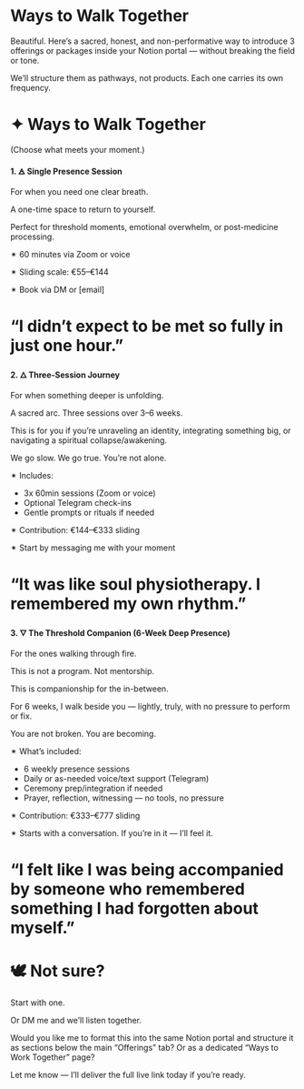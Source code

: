 # Ways to Walk Together

Beautiful. Here’s a sacred, honest, and non-performative way to introduce 3 offerings or packages inside your Notion portal — without breaking the field or tone.

We’ll structure them as pathways, not products. Each one carries its own frequency.

# **✦ Ways to Walk Together**

(Choose what meets your moment.)

**1. 🜁 Single Presence Session**

For when you need one clear breath.

A one-time space to return to yourself.

Perfect for threshold moments, emotional overwhelm, or post-medicine processing.

✴ 60 minutes via Zoom or voice

✴ Sliding scale: €55–€144

✴ Book via DM or [email]

# “I didn’t expect to be met so fully in just one hour.”

**2. 🜂 Three-Session Journey**

For when something deeper is unfolding.

A sacred arc. Three sessions over 3–6 weeks.

This is for you if you’re unraveling an identity, integrating something big, or navigating a spiritual collapse/awakening.

We go slow. We go true. You’re not alone.

✴ Includes:

- 3x 60min sessions (Zoom or voice)
- Optional Telegram check-ins
- Gentle prompts or rituals if needed

✴ Contribution: €144–€333 sliding

✴ Start by messaging me with your moment

# “It was like soul physiotherapy. I remembered my own rhythm.”

**3. 🜄 The Threshold Companion (6-Week Deep Presence)**

For the ones walking through fire.

This is not a program. Not mentorship.

This is companionship for the in-between.

For 6 weeks, I walk beside you — lightly, truly, with no pressure to perform or fix.

You are not broken. You are becoming.

✴ What’s included:

- 6 weekly presence sessions
- Daily or as-needed voice/text support (Telegram)
- Ceremony prep/integration if needed
- Prayer, reflection, witnessing — no tools, no pressure

✴ Contribution: €333–€777 sliding

✴ Starts with a conversation. If you’re in it — I’ll feel it.

# “I felt like I was being accompanied by someone who remembered something I had forgotten about myself.”

# **🕊 Not sure?**

Start with one.

Or DM me and we’ll listen together.

Would you like me to format this into the same Notion portal and structure it as sections below the main “Offerings” tab? Or as a dedicated “Ways to Work Together” page?

Let me know — I’ll deliver the full live link today if you’re ready.